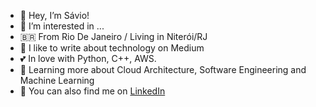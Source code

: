 - 👋 Hey, I’m Sávio! 
- 👀 I’m interested in ...
- 🇧🇷 From Rio De Janeiro / Living in Niterói/RJ
- 📓 I like to write about technology on Medium
- 💕 In love with Python, C++, AWS.
- 🌱 Learning more about Cloud Architecture, Software Engineering and Machine Learning
- 🤝 You can also find me on [LinkedIn](https://www.linkedin.com/in/s%C3%A1vio-barros-s-45ba11235/)

<!---
Zorest/Zorest is a ✨ special ✨ repository because its `README.md` (this file) appears on your GitHub profile.
You can click the Preview link to take a look at your changes.
--->
